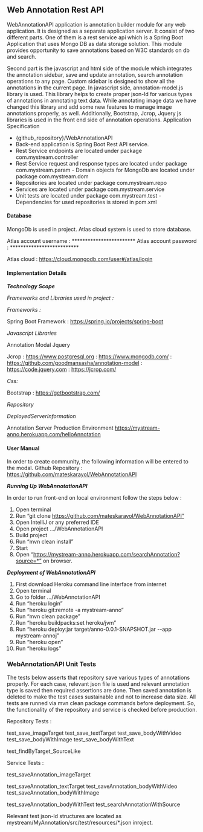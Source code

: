 ## Web Annotation Rest API

WebAnnotationAPI application is annotation builder module for any web application. It is designed as a separate application server. It consist of two different parts. One of them is a rest service api which is a Spring Boot Application that uses Mongo DB as data storage solution. This module provides opportunity to save annotations based on W3C standards on db and search. 

Second part is the javascript and html side of the module which integrates the annotation sidebar, save and update annotation, search annotation operations to any page. Custom sidebar is designed to show all the annotations in the current page. In javascript side, annotation-model.js library is used. This library helps to create proper json-ld for various types of annotations in annotating text data. While annotating image data we have changed this library and add some new features to manage image annotations properly, as well. Additionally, Bootstrap, Jcrop, Jquery js libraries is used in the front end side of annotation operations.
Application Specification

- {github_repository}/WebAnnotationAPI
- Back-end application is Spring Boot Rest API service.
- Rest Service endpoints are located under package com.mystream.controller
- Rest Service request and response types are located under package com.mystream.param - Domain objects for MongoDb are located under package com.mystream.dom
- Repositories are located under package com.mystream.repo
- Services are located under package com.mystream.service
- Unit tests are located under package com.mystream.test - Dependencies for used repositories is stored in pom.xml

#### Database

MongoDb is used in project. Atlas cloud system is used to store database.

Atlas account username : ************************ Atlas account password : **************************
 
Atlas cloud : https://cloud.mongodb.com/user#/atlas/login

#### Implementation Details 

***Technology Scope***
 
*Frameworks and Libraries used in project :*

*Frameworks :*
 
Spring Boot Framework : https://spring.io/projects/spring-boot

*Javascript Libraries*

Annotation Modal Jquery

Jcrop
: https://www.postgresql.org : https://www.mongodb.com/
: https://github.com/goodmansasha/annotation-model : https://code.jquery.com
: https://jcrop.com/
  
*Css:*

Bootstrap : https://getbootstrap.com/

*Repository*

*DeployedServerInformation*

Annotation Server Production Environment
https://mystream-anno.herokuapp.com/helloAnnotation

#### User Manual

In order to create community, the following information will be entered to the modal.
Github Repository : https://github.com/mateskarayol/WebAnnotationAPI

***Running Up WebAnnotationAPI***

In order to run front-end on local environment follow the steps below :

1. Open terminal
2. Run “git clone  https://github.com/mateskarayol/WebAnnotationAPI”
3. Open IntelliJ or any preferred IDE
4. Open project .../WebAnnotationAPI
5. Build project
6. Run “mvn clean install”
7. Start
8. Open “https://mystream-anno.herokuapp.com/searchAnnotation?source=*” on browser.
 
***Deployment of WebAnnotationAPI***

1. First download Heroku command line interface from internet
2. Open terminal
3. Go to folder .../WebAnnotationAPI
4. Run “heroku login”
5. Run “heroku git:remote -a mystream-anno”
6. Run “mvn clean package”
7. Run “heroku buildpacks:set heroku/jvm”
8. Run “heroku deploy:jar target/anno-0.0.1-SNAPSHOT.jar --app mystream-annoj”
9. Run “heroku open”
10. Run “heroku logs”


### WebAnnotationAPI Unit Tests

The tests below asserts that repository save various types of annotations properly. For each case, relevant json file is used and relevant annotation type is saved then required assertions are done. Then saved annotation is deleted to make the test cases sustainable and not to increase data size. All tests are
runned via mvn clean package commands before deployment. So, the functionality of the repository and service is checked before production.

Repository Tests :

test_save_imageTarget test_save_textTarget test_save_bodyWithVideo test_save_bodyWithImage test_save_bodyWithText 

test_findByTarget_SourceLike

Service Tests : 

test_saveAnnotation_imageTarget

test_saveAnnotation_textTarget test_saveAnnotation_bodyWithVideo test_saveAnnotation_bodyWithImage

test_saveAnnotation_bodyWithText test_searchAnnotationWithSource

Relevant test json-ld structures are located as mystream/MyAnnotation/src/test/resources/*.json inroject.
